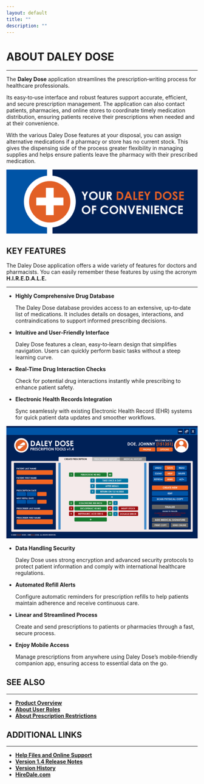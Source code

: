 ```yaml
---
layout: default
title: ""
description: ""
---
```


# **ABOUT DALEY DOSE**
---
The **Daley Dose** application streamlines the prescription‑writing process for healthcare professionals.

Its easy‑to‑use interface and robust features support accurate, efficient, and secure prescription management. The application can also contact patients, pharmacies, and online stores to coordinate timely medication distribution, ensuring patients receive their prescriptions when needed and at their convenience.

With the various Daley Dose features at your disposal, you can assign alternative medications if a pharmacy or store has no current stock. This gives the dispensing side of the process greater flexibility in managing supplies and helps ensure patients leave the pharmacy with their prescribed medication.

![Slogan](/assets/images/daley-dose-banner-2.png)

## **KEY FEATURES**
The Daley Dose application offers a wide variety of features for doctors and pharmacists. You can easily remember these features by using the acronym **H.I.R.E.D.A.L.E.**

---
- **Highly Comprehensive Drug Database**  

  The Daley Dose database provides access to an extensive, up‑to‑date list of medications. It includes details on dosages, interactions, and contraindications to support informed prescribing decisions.  

- **Intuitive and User-Friendly Interface**  

  Daley Dose features a clean, easy‑to‑learn design that simplifies navigation. Users can quickly perform basic tasks without a steep learning curve.  

- **Real-Time Drug Interaction Checks**  

  Check for potential drug interactions instantly while prescribing to enhance patient safety.  

- **Electronic Health Records Integration**  

  Sync seamlessly with existing Electronic Health Record (EHR) systems for quick patient data updates and smoother workflows.  

![Main Screen with Errors](/assets/images/daley-dose-home-window-error.png)

- **Data Handling Security**  

  Daley Dose uses strong encryption and advanced security protocols to protect patient information and comply with international healthcare regulations.  

- **Automated Refill Alerts**  

  Configure automatic reminders for prescription refills to help patients maintain adherence and receive continuous care.  

- **Linear and Streamlined Process**  

  Create and send prescriptions to patients or pharmacies through a fast, secure process.  

- **Enjoy Mobile Access**  

  Manage prescriptions from anywhere using Daley Dose’s mobile‑friendly companion app, ensuring access to essential data on the go.

## **SEE ALSO**
---
- [**Product Overview**](https://hiredale.github.io/daleydose/)
- [**About User Roles**](/daleydose/about-user-roles)  
- [**About Prescription Restrictions**](/daleydose/about-prescription-restrictions)

## **ADDITIONAL LINKS**
---
- [**Help Files and Online Support**](/daleydose/help-files)
- [**Version 1.4 Release Notes**](/daleydose/release-notes-v1.4)
- [**Version History**](/daleydose/release-note-version-history)
- [**HireDale.com**](https://hiredale.github.io)
